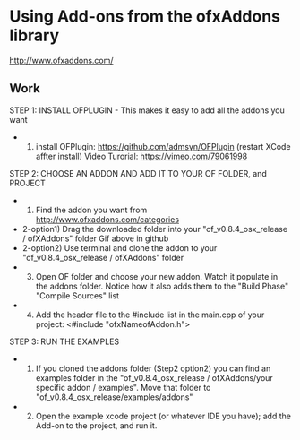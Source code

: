 # Using Add-ons from the ofxAddons library
http://www.ofxaddons.com/

## Work

STEP 1: INSTALL OFPLUGIN - This makes it easy to add all the addons you want

* 1) install OFPlugin: https://github.com/admsyn/OFPlugin (restart XCode affter install)
  Video Turorial: https://vimeo.com/79061998


STEP 2: CHOOSE AN ADDON AND ADD IT TO YOUR OF FOLDER, and PROJECT

* 1) Find the addon you want from http://www.ofxaddons.com/categories
* 2-option1) Drag the downloaded folder into your "of_v0.8.4_osx_release / ofXAddons" folder
  Gif above in github
* 2-option2) Use terminal and clone the addon to your "of_v0.8.4_osx_release / ofXAddons" folder
* 3) Open OF folder and choose your new addon. Watch it populate in the addons folder. Notice how it also adds them to the "Build Phase" "Compile Sources" list
* 4) Add the header file to the #include list in the main.cpp of your project:  <#include "ofxNameofAddon.h">

STEP 3: RUN THE EXAMPLES

* 1) If you cloned the addons folder (Step2 option2) you can find an examples folder in the "of_v0.8.4_osx_release / ofXAddons/your specific addon / examples". Move that folder to "of_v0.8.4_osx_release/examples/addons"
* 2) Open the example xcode project (or whatever IDE you have); add the Add-on to the project, and run it.




